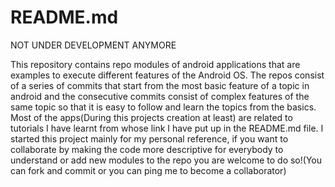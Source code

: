 <h1>README.md</h1>
NOT UNDER DEVELOPMENT ANYMORE

This repository contains repo modules of android applications that are examples to execute different features of the Android OS. The repos consist of a series of commits that start from the most basic feature of a topic in android and the consecutive commits consist of complex features of the same topic so that it is easy to follow and learn the topics from the basics. Most of the apps(During this projects creation at least) are related to tutorials I have learnt from whose link I have put up in the README.md file. I started this project mainly for my personal reference, if you want to collaborate by making the code more descriptive for everybody to understand or add new modules to the repo you are welcome to do so!(You can fork and commit or you can ping me to become a collaborator)
